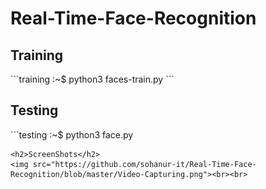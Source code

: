 # Real-Time-Face-Recognition
<h2>Training </h2>
```training
:~$ python3 faces-train.py
```

<h2>Testing </h2>
```testing
:~$ python3 face.py

```
<h2>ScreenShots</h2>
<img src="https://github.com/sohanur-it/Real-Time-Face-Recognition/blob/master/Video-Capturing.png"><br><br>
